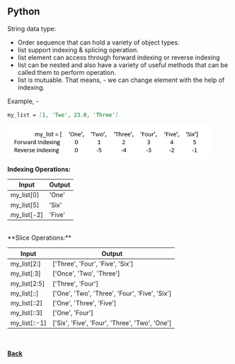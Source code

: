 ## Python
String data type:

- Order sequence that can hold a variety of object types.
- list support indexing & splicing operation.
- list element can access through forward indexing or reverse indexing
- list can be nested and also have a variety of useful methods that can be called them to perform operation.
- list is mutuable. That means, - we can change element with the help of indexing.

Example, - 

```markdown
my_list = [1, 'Two', 23.0, 'Three']
```
![list_operations](../../images/list-operation.png)

**Indexing Operations:**

| Input | Output |
| --- | --- |
| my_list[0] | 'One' |
| my_list[5] | 'Six' |
| my_list[-2] | 'Five' | 

<br/>
**Slice Operations:**

| Input | Output |
| --- | --- |
| my_list[2:] | ['Three', 'Four', 'Five', 'Six'] |
| my_list[:3] | ['Once', 'Two', 'Three'] |
| my_list[2:5] | ['Three', 'Four'] |
| my_list[::] | ['One', 'Two', 'Three', 'Four', 'Five', 'Six'] |
| my_list[::2] | ['One', 'Three', 'Five'] |
| my_list[::3] | ['One', 'Four'] |
| my_list[::-1] | ['Six', 'Five', 'Four', 'Three', 'Two', 'One'] |

<br/><br/>
[<i class="fa fa-arrow-left"></i> **Back**](../)
